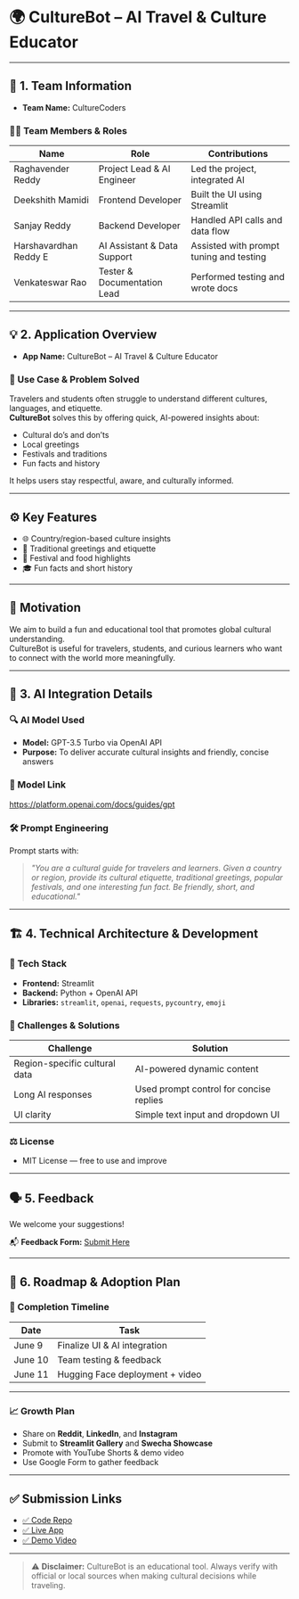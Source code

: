 
# 🌍 CultureBot – AI Travel & Culture Educator

---

## 👥 1. Team Information

* **Team Name:** CultureCoders

### 🧑‍💻 Team Members & Roles

| Name                  | Role                            | Contributions                       |
|-----------------------|----------------------------------|-------------------------------------|
| Raghavender Reddy     | Project Lead & AI Engineer       | Led the project, integrated AI      |
| Deekshith Mamidi      | Frontend Developer               | Built the UI using Streamlit        |
| Sanjay Reddy          | Backend Developer                | Handled API calls and data flow     |
| Harshavardhan Reddy E | AI Assistant & Data Support      | Assisted with prompt tuning and testing |
| Venkateswar Rao       | Tester & Documentation Lead      | Performed testing and wrote docs    |

---

## 💡 2. Application Overview

* **App Name:** CultureBot – AI Travel & Culture Educator

### 🎯 Use Case & Problem Solved

Travelers and students often struggle to understand different cultures, languages, and etiquette.  
**CultureBot** solves this by offering quick, AI-powered insights about:

- Cultural do’s and don’ts
- Local greetings
- Festivals and traditions
- Fun facts and history

It helps users stay respectful, aware, and culturally informed.

---

## ⚙ Key Features

- 🌐 Country/region-based culture insights  
- 👋 Traditional greetings and etiquette  
- 🎉 Festival and food highlights  
- 🎓 Fun facts and short history  

---

## 💬 Motivation

We aim to build a fun and educational tool that promotes global cultural understanding.  
CultureBot is useful for travelers, students, and curious learners who want to connect with the world more meaningfully.

---

## 🤖 3. AI Integration Details

### 🔍 AI Model Used

- **Model:** GPT-3.5 Turbo via OpenAI API  
- **Purpose:** To deliver accurate cultural insights and friendly, concise answers

### 🔗 Model Link  
https://platform.openai.com/docs/guides/gpt

### 🛠 Prompt Engineering

Prompt starts with:

> *"You are a cultural guide for travelers and learners. Given a country or region, provide its cultural etiquette, traditional greetings, popular festivals, and one interesting fun fact. Be friendly, short, and educational."*

---

## 🏗 4. Technical Architecture & Development

### 🧰 Tech Stack

- **Frontend:** Streamlit  
- **Backend:** Python + OpenAI API  
- **Libraries:** `streamlit`, `openai`, `requests`, `pycountry`, `emoji`

### 🧱 Challenges & Solutions

| Challenge                    | Solution                                |
|-----------------------------|-----------------------------------------|
| Region-specific cultural data | AI-powered dynamic content              |
| Long AI responses             | Used prompt control for concise replies |
| UI clarity                   | Simple text input and dropdown UI       |

### ⚖ License

- MIT License — free to use and improve

---

## 🗣 5. Feedback

We welcome your suggestions!

📬 **Feedback Form:** [Submit Here](https://docs.google.com/forms/d/e/1FAIpQLSepDdI-jdSn9XHHXXm-1LOCKTZjjIzjwynSX3EFQ0RLN9JrOg/viewform?usp=dialog)

---

## 🚀 6. Roadmap & Adoption Plan

### 📅 Completion Timeline

| Date     | Task                         |
|----------|------------------------------|
| June 9   | Finalize UI & AI integration |
| June 10  | Team testing & feedback      |
| June 11  | Hugging Face deployment + video |

---

### 📈 Growth Plan

- Share on **Reddit**, **LinkedIn**, and **Instagram**  
- Submit to **Streamlit Gallery** and **Swecha Showcase**  
- Promote with YouTube Shorts & demo video  
- Use Google Form to gather feedback

---

## ✅ Submission Links

- [✅ Code Repo](https://huggingface.co/spaces/RaghavenderReddy/Culture_Bot/tree/main)  
- [✅ Live App](https://huggingface.co/spaces/RaghavenderReddy/_Culture_Bot_)  
- [✅ Demo Video](https://drive.google.com/file/d/17M1pZpocst_sAgI7q0nmvudUdLjHwODo/view?usp=sharing)

---

> ⚠ **Disclaimer:** CultureBot is an educational tool. Always verify with official or local sources when making cultural decisions while traveling.
